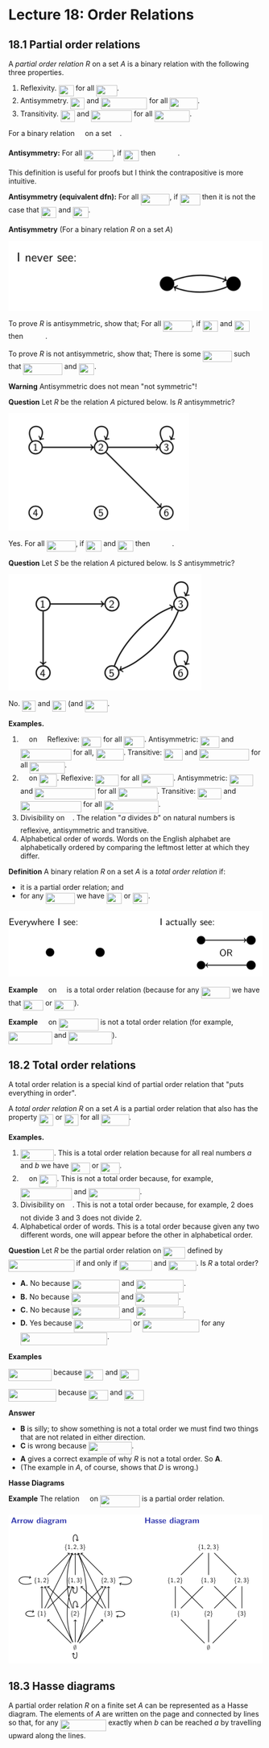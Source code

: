 # Lecture 18: Order Relations

## 18.1 Partial order relations

A _partial order relation R_ on a set _A_ is a binary relation with the
following three properties.

1. Reflexivity. <img src="/lectures/tex/7ce734238de3a1df28eef503cc25155c.svg?invert_in_darkmode&sanitize=true" align=middle width=29.98677824999999pt height=22.465723500000017pt/> for all <img src="/lectures/tex/093389674502221e9d1394082bbabd6f.svg?invert_in_darkmode&sanitize=true" align=middle width=41.10908999999999pt height=22.465723500000017pt/>.
2. Antisymmetry. <img src="/lectures/tex/b3b3425b4ba9f5f69882ea9d0c802c3f.svg?invert_in_darkmode&sanitize=true" align=middle width=28.35242024999999pt height=22.831056599999986pt/> and <img src="/lectures/tex/462ad26b0a66af148b8baa93bef3d285.svg?invert_in_darkmode&sanitize=true" align=middle width=91.58460299999999pt height=22.831056599999986pt/> for all <img src="/lectures/tex/b62c2586b691b315f9b440ae4358ed02.svg?invert_in_darkmode&sanitize=true" align=middle width=55.46977094999998pt height=22.831056599999986pt/>.
3. Transitivity. <img src="/lectures/tex/b3b3425b4ba9f5f69882ea9d0c802c3f.svg?invert_in_darkmode&sanitize=true" align=middle width=28.35242024999999pt height=22.831056599999986pt/> and <img src="/lectures/tex/58b4ec2477394924e2151ae5a91db8c7.svg?invert_in_darkmode&sanitize=true" align=middle width=80.75909984999998pt height=22.831056599999986pt/> for all <img src="/lectures/tex/5d22b101a8e05a8b7a3f72eff1d3e90a.svg?invert_in_darkmode&sanitize=true" align=middle width=69.88945754999999pt height=22.831056599999986pt/>.

For a binary relation <img src="/lectures/tex/1e438235ef9ec72fc51ac5025516017c.svg?invert_in_darkmode&sanitize=true" align=middle width=12.60847334999999pt height=22.465723500000017pt/> on a set <img src="/lectures/tex/53d147e7f3fe6e47ee05b88b166bd3f6.svg?invert_in_darkmode&sanitize=true" align=middle width=12.32879834999999pt height=22.465723500000017pt/>.

**Antisymmetry:** For all <img src="/lectures/tex/9311deac98c2602d33194f450b01649b.svg?invert_in_darkmode&sanitize=true" align=middle width=57.77001449999998pt height=22.465723500000017pt/>, if <img src="/lectures/tex/53712d99bae21b47e7c2bb25e64c6f5a.svg?invert_in_darkmode&sanitize=true" align=middle width=30.65266379999999pt height=22.465723500000017pt/> then <img src="/lectures/tex/b1185cf9f05b29c99b55c0cde01294f5.svg?invert_in_darkmode&sanitize=true" align=middle width=39.96184334999999pt height=14.15524440000002pt/>.

This definition is useful for proofs but I think the contrapositive is more
intuitive.

**Antisymmetry (equivalent dfn):** For all <img src="/lectures/tex/9311deac98c2602d33194f450b01649b.svg?invert_in_darkmode&sanitize=true" align=middle width=57.77001449999998pt height=22.465723500000017pt/>, if <img src="/lectures/tex/fefeb2f61cc8685177b0a576d3e3cb95.svg?invert_in_darkmode&sanitize=true" align=middle width=39.96184334999999pt height=22.831056599999986pt/> then it
is not the case that <img src="/lectures/tex/cd545545658252896318babb6260cb4a.svg?invert_in_darkmode&sanitize=true" align=middle width=30.65268359999999pt height=22.465723500000017pt/> and <img src="/lectures/tex/53712d99bae21b47e7c2bb25e64c6f5a.svg?invert_in_darkmode&sanitize=true" align=middle width=30.65266379999999pt height=22.465723500000017pt/>.

**Antisymmetry** (For a binary relation _R_ on a set _A_)

![](images/L18-P5.png)

To prove _R_ is antisymmetric, show that; For all <img src="/lectures/tex/9311deac98c2602d33194f450b01649b.svg?invert_in_darkmode&sanitize=true" align=middle width=57.77001449999998pt height=22.465723500000017pt/>, if <img src="/lectures/tex/cd545545658252896318babb6260cb4a.svg?invert_in_darkmode&sanitize=true" align=middle width=30.65268359999999pt height=22.465723500000017pt/> and
<img src="/lectures/tex/53712d99bae21b47e7c2bb25e64c6f5a.svg?invert_in_darkmode&sanitize=true" align=middle width=30.65266379999999pt height=22.465723500000017pt/> then <img src="/lectures/tex/b1185cf9f05b29c99b55c0cde01294f5.svg?invert_in_darkmode&sanitize=true" align=middle width=39.96184334999999pt height=14.15524440000002pt/>.

To prove _R_ is not antisymmetric, show that; There is some <img src="/lectures/tex/9311deac98c2602d33194f450b01649b.svg?invert_in_darkmode&sanitize=true" align=middle width=57.77001449999998pt height=22.465723500000017pt/> such
that <img src="/lectures/tex/9cbb1b17ffb8fb4bdca2437258ddf640.svg?invert_in_darkmode&sanitize=true" align=middle width=77.92039199999998pt height=22.831056599999986pt/> and <img src="/lectures/tex/53712d99bae21b47e7c2bb25e64c6f5a.svg?invert_in_darkmode&sanitize=true" align=middle width=30.65266379999999pt height=22.465723500000017pt/>.

**Warning** Antisymmetric does not mean "not symmetric"!

**Question** Let _R_ be the relation _A_ pictured below. Is _R_ antisymmetric?

![](images/L18-P7-1.png)

Yes. For all <img src="/lectures/tex/9311deac98c2602d33194f450b01649b.svg?invert_in_darkmode&sanitize=true" align=middle width=57.77001449999998pt height=22.465723500000017pt/>, if <img src="/lectures/tex/cd545545658252896318babb6260cb4a.svg?invert_in_darkmode&sanitize=true" align=middle width=30.65268359999999pt height=22.465723500000017pt/> and <img src="/lectures/tex/53712d99bae21b47e7c2bb25e64c6f5a.svg?invert_in_darkmode&sanitize=true" align=middle width=30.65266379999999pt height=22.465723500000017pt/> then <img src="/lectures/tex/b1185cf9f05b29c99b55c0cde01294f5.svg?invert_in_darkmode&sanitize=true" align=middle width=39.96184334999999pt height=14.15524440000002pt/>.

**Question** Let _S_ be the relation _A_ pictured below. Is _S_ antisymmetric?

![](images/L18-P7-2.png)

No. <img src="/lectures/tex/2d04e61cb98f6800037724871672eaaf.svg?invert_in_darkmode&sanitize=true" align=middle width=27.465800999999992pt height=22.465723500000017pt/> and <img src="/lectures/tex/4a29d640a7b86177b2f8fa0f4071af0a.svg?invert_in_darkmode&sanitize=true" align=middle width=27.465800999999992pt height=22.465723500000017pt/> (and <img src="/lectures/tex/ad1e0669a5d35368751260719af7dbff.svg?invert_in_darkmode&sanitize=true" align=middle width=44.748765599999984pt height=24.65753399999998pt/>.

**Examples.**

1. <img src="/lectures/tex/c85a67d18322c7784f40a29a9fd19c86.svg?invert_in_darkmode&sanitize=true" align=middle width=12.785434199999989pt height=20.908638300000003pt/> on <img src="/lectures/tex/f3e711926cecfed3003f9ae341f3d92b.svg?invert_in_darkmode&sanitize=true" align=middle width=11.87217899999999pt height=22.648391699999998pt/>
  Reflexive: <img src="/lectures/tex/c9f09401fe3eb3d79a8b6d19802264ab.svg?invert_in_darkmode&sanitize=true" align=middle width=39.29593799999999pt height=20.908638300000003pt/> for all <img src="/lectures/tex/3fdcf825afb8e2bee68b6e9fa814c29a.svg?invert_in_darkmode&sanitize=true" align=middle width=40.65247064999999pt height=22.648391699999998pt/>.
  Antisymmetric: <img src="/lectures/tex/ba7b0048fb01eb2791ba2ac6d678eade.svg?invert_in_darkmode&sanitize=true" align=middle width=37.66158164999999pt height=22.831056599999986pt/> and <img src="/lectures/tex/9647a82caadc981595d330fb91385e86.svg?invert_in_darkmode&sanitize=true" align=middle width=100.89376275pt height=22.831056599999986pt/> for all, <img src="/lectures/tex/a7339e6d81b4a0fcd2e53025c2eea2e5.svg?invert_in_darkmode&sanitize=true" align=middle width=55.013151599999986pt height=22.831056599999986pt/>.
  Transitive: <img src="/lectures/tex/ba7b0048fb01eb2791ba2ac6d678eade.svg?invert_in_darkmode&sanitize=true" align=middle width=37.66158164999999pt height=22.831056599999986pt/> and <img src="/lectures/tex/ecb43070eb29ed1df702ca095a1cadbb.svg?invert_in_darkmode&sanitize=true" align=middle width=99.37742099999997pt height=22.831056599999986pt/> for all <img src="/lectures/tex/c082e7a027ffb0e0e7ce6306c59de452.svg?invert_in_darkmode&sanitize=true" align=middle width=69.43283819999999pt height=22.831056599999986pt/>.
2. <img src="/lectures/tex/2e0145a5b0e7374cba1158796ba774c0.svg?invert_in_darkmode&sanitize=true" align=middle width=12.785434199999989pt height=20.908638300000003pt/> on <img src="/lectures/tex/20c9d513a800b81d0cff408acaf23139.svg?invert_in_darkmode&sanitize=true" align=middle width=35.11995794999999pt height=24.65753399999998pt/>.
  Reflexive: <img src="/lectures/tex/2696e0a27aac15c721a172604f213ccc.svg?invert_in_darkmode&sanitize=true" align=middle width=46.575228149999994pt height=22.465723500000017pt/> for all <img src="/lectures/tex/e8578091b2399f04bec68fe254b4c1c4.svg?invert_in_darkmode&sanitize=true" align=middle width=63.90024959999998pt height=24.65753399999998pt/>.
  Antisymmetric: <img src="/lectures/tex/3c8b983d929a7dc3bcb427bbf20e86d6.svg?invert_in_darkmode&sanitize=true" align=middle width=47.539839599999986pt height=22.465723500000017pt/> and <img src="/lectures/tex/65f60b9e9d35b23b4dfe86c8dc5a9421.svg?invert_in_darkmode&sanitize=true" align=middle width=120.65027204999998pt height=22.465723500000017pt/> for all
  <img src="/lectures/tex/43817159ba5b94273c3eeceb0dc0c324.svg?invert_in_darkmode&sanitize=true" align=middle width=77.67683549999998pt height=24.65753399999998pt/>.
  Transitive: <img src="/lectures/tex/3c8b983d929a7dc3bcb427bbf20e86d6.svg?invert_in_darkmode&sanitize=true" align=middle width=47.539839599999986pt height=22.465723500000017pt/> and <img src="/lectures/tex/dc49ca2084cfb10a10c083e60d3030a8.svg?invert_in_darkmode&sanitize=true" align=middle width=120.87734504999999pt height=22.465723500000017pt/> for
  all <img src="/lectures/tex/7719a7890072057ed4ff861de545af9b.svg?invert_in_darkmode&sanitize=true" align=middle width=108.36970154999999pt height=24.65753399999998pt/>.
3. Divisibility on <img src="/lectures/tex/4fd661cfefdf4318d1aa35fb483796b2.svg?invert_in_darkmode&sanitize=true" align=middle width=11.87217899999999pt height=22.648391699999998pt/>.
  The relation "_a_ divides _b_" on natural numbers is reflexive, antisymmetric
  and transitive.
4. Alphabetical order of words.
  Words on the English alphabet are alphabetically ordered by comparing the
  leftmost letter at which they differ.

**Definition** A binary relation _R_ on a set _A_ is a _total order relation_
if:

- it is a partial order relation; and
- for any <img src="/lectures/tex/9311deac98c2602d33194f450b01649b.svg?invert_in_darkmode&sanitize=true" align=middle width=57.77001449999998pt height=22.465723500000017pt/> we have <img src="/lectures/tex/cd545545658252896318babb6260cb4a.svg?invert_in_darkmode&sanitize=true" align=middle width=30.65268359999999pt height=22.465723500000017pt/> or <img src="/lectures/tex/53712d99bae21b47e7c2bb25e64c6f5a.svg?invert_in_darkmode&sanitize=true" align=middle width=30.65266379999999pt height=22.465723500000017pt/>.

![](images/L18-P9.png)

**Example** <img src="/lectures/tex/c85a67d18322c7784f40a29a9fd19c86.svg?invert_in_darkmode&sanitize=true" align=middle width=12.785434199999989pt height=20.908638300000003pt/> on <img src="/lectures/tex/f3e711926cecfed3003f9ae341f3d92b.svg?invert_in_darkmode&sanitize=true" align=middle width=11.87217899999999pt height=22.648391699999998pt/> is a total order relation (because for any
<img src="/lectures/tex/5de81020d9195d45c724e07c5f78636a.svg?invert_in_darkmode&sanitize=true" align=middle width=57.313395149999984pt height=22.648391699999998pt/> we have that <img src="/lectures/tex/cdfb20e63b6a1d9e6315da9104a271e9.svg?invert_in_darkmode&sanitize=true" align=middle width=39.96184334999999pt height=20.908638300000003pt/> or <img src="/lectures/tex/ae34727a0b1c0584abd914efe4294a26.svg?invert_in_darkmode&sanitize=true" align=middle width=39.96182519999999pt height=20.908638300000003pt/>).

**Example** <img src="/lectures/tex/2e0145a5b0e7374cba1158796ba774c0.svg?invert_in_darkmode&sanitize=true" align=middle width=12.785434199999989pt height=20.908638300000003pt/> on <img src="/lectures/tex/4b7a9696f7ae0fe4556882e908fe1e20.svg?invert_in_darkmode&sanitize=true" align=middle width=78.95559209999999pt height=24.65753399999998pt/> is not a total order relation (for
example, <img src="/lectures/tex/a3f06086efb289f29dbb02b66f700af3.svg?invert_in_darkmode&sanitize=true" align=middle width=86.7579801pt height=24.65753399999998pt/> and <img src="/lectures/tex/d461b96d777f12ca8f1c2a9343815960.svg?invert_in_darkmode&sanitize=true" align=middle width=86.7579801pt height=24.65753399999998pt/>).

## 18.2 Total order relations

A total order relation is a special kind of partial order relation that "puts
everything in order".

A _total order relation R_ on a set _A_ is a partial order relation that also
has the property <img src="/lectures/tex/b3b3425b4ba9f5f69882ea9d0c802c3f.svg?invert_in_darkmode&sanitize=true" align=middle width=28.35242024999999pt height=22.831056599999986pt/> or <img src="/lectures/tex/2549cc2462a00bf6823b401cd651d088.svg?invert_in_darkmode&sanitize=true" align=middle width=28.35242024999999pt height=22.831056599999986pt/> for all <img src="/lectures/tex/b62c2586b691b315f9b440ae4358ed02.svg?invert_in_darkmode&sanitize=true" align=middle width=55.46977094999998pt height=22.831056599999986pt/>.

**Examples.**

1. <img src="/lectures/tex/1af17265e819031033c1ab7d26c362d8.svg?invert_in_darkmode&sanitize=true" align=middle width=66.66669734999999pt height=22.831056599999986pt/>.
  This is a total order relation because for all real numbers _a_ and _b_ we
  have <img src="/lectures/tex/ba7b0048fb01eb2791ba2ac6d678eade.svg?invert_in_darkmode&sanitize=true" align=middle width=37.66158164999999pt height=22.831056599999986pt/> or <img src="/lectures/tex/307059ed570a9ed96829de9a48229299.svg?invert_in_darkmode&sanitize=true" align=middle width=37.66158164999999pt height=22.831056599999986pt/>.
2. <img src="/lectures/tex/2e0145a5b0e7374cba1158796ba774c0.svg?invert_in_darkmode&sanitize=true" align=middle width=12.785434199999989pt height=20.908638300000003pt/> on <img src="/lectures/tex/20c9d513a800b81d0cff408acaf23139.svg?invert_in_darkmode&sanitize=true" align=middle width=35.11995794999999pt height=24.65753399999998pt/>.
  This is not a total order because, for example, <img src="/lectures/tex/656b2ff0ea36487397cb387d66f178e6.svg?invert_in_darkmode&sanitize=true" align=middle width=102.28307264999998pt height=24.65753399999998pt/> and <img src="/lectures/tex/2e9fd10f1fce4a3a386b069064ec56f1.svg?invert_in_darkmode&sanitize=true" align=middle width=102.28307264999998pt height=24.65753399999998pt/>.
3. Divisibility on <img src="/lectures/tex/4fd661cfefdf4318d1aa35fb483796b2.svg?invert_in_darkmode&sanitize=true" align=middle width=11.87217899999999pt height=22.648391699999998pt/>.
  This is not a total order because, for example, 2 does not divide 3 and 3 does
  not divide 2.
4. Alphabetical order of words.
  This is a total order because given any two different words, one will appear
  before the other in alphabetical order.

**Question** Let _R_ be the partial order relation on <img src="/lectures/tex/ce776e8922ac6742f6d9f65ee7a0260c.svg?invert_in_darkmode&sanitize=true" align=middle width=43.835549999999984pt height=22.648391699999998pt/> defined by <img src="/lectures/tex/832c187a4f3bbd99e80d92ed1b04d93e.svg?invert_in_darkmode&sanitize=true" align=middle width=130.88889659999998pt height=24.65753399999998pt/> if and only if <img src="/lectures/tex/203dae99c9f8bbc1283106b2242316ac.svg?invert_in_darkmode&sanitize=true" align=middle width=64.7108385pt height=20.908638300000003pt/> and
<img src="/lectures/tex/5584a2562bacc09118d1d6bde7cc40c0.svg?invert_in_darkmode&sanitize=true" align=middle width=55.57839044999998pt height=20.908638300000003pt/>. Is _R_ a total order?

- **A.** No because <img src="/lectures/tex/7c731eac831b1fb3a22ba08d982a20da.svg?invert_in_darkmode&sanitize=true" align=middle width=94.80013784999998pt height=24.65753399999998pt/> and <img src="/lectures/tex/f6ea2757be4a8bce333642eb8e0de94f.svg?invert_in_darkmode&sanitize=true" align=middle width=94.80013784999998pt height=24.65753399999998pt/>.
- **B.** No because <img src="/lectures/tex/bb0f3f38b9a476f7c937dd156a209511.svg?invert_in_darkmode&sanitize=true" align=middle width=94.80013784999998pt height=24.65753399999998pt/> and <img src="/lectures/tex/fe15967adb9fcfb4784efcacd728944e.svg?invert_in_darkmode&sanitize=true" align=middle width=85.66794059999998pt height=24.65753399999998pt/>.
- **C.** No because <img src="/lectures/tex/7f16a0402b134fc0ba241f72719f8d82.svg?invert_in_darkmode&sanitize=true" align=middle width=94.80013784999998pt height=24.65753399999998pt/> and <img src="/lectures/tex/915832aafbdec321bdefdbc6bff1d295.svg?invert_in_darkmode&sanitize=true" align=middle width=94.80013784999998pt height=24.65753399999998pt/>.
- **D.** Yes because <img src="/lectures/tex/2a74896720f309787db4c308e753abed.svg?invert_in_darkmode&sanitize=true" align=middle width=113.77684395pt height=24.65753399999998pt/> or <img src="/lectures/tex/e3899bebf24d105e0957e53a22abffe8.svg?invert_in_darkmode&sanitize=true" align=middle width=113.77684395pt height=24.65753399999998pt/> for any
  <img src="/lectures/tex/e5c2987d6d406df116aae29f19e1cd12.svg?invert_in_darkmode&sanitize=true" align=middle width=172.40094464999996pt height=24.65753399999998pt/>.

**Examples**

<img src="/lectures/tex/58e81488776ea7e44c61499ada55873b.svg?invert_in_darkmode&sanitize=true" align=middle width=85.66794059999998pt height=24.65753399999998pt/> because <img src="/lectures/tex/a6e179dc0b6448a498b7af9b7618c08d.svg?invert_in_darkmode&sanitize=true" align=middle width=38.35605014999999pt height=21.18721440000001pt/> and <img src="/lectures/tex/1891f217e800522594f54d181731aa2f.svg?invert_in_darkmode&sanitize=true" align=middle width=38.35605014999999pt height=21.18721440000001pt/>

<img src="/lectures/tex/68c23e6e43af698124188f2812a3bace.svg?invert_in_darkmode&sanitize=true" align=middle width=94.80013784999998pt height=24.65753399999998pt/> because <img src="/lectures/tex/a6e179dc0b6448a498b7af9b7618c08d.svg?invert_in_darkmode&sanitize=true" align=middle width=38.35605014999999pt height=21.18721440000001pt/> and <img src="/lectures/tex/b83e51643a30df7e8e04416f833e6515.svg?invert_in_darkmode&sanitize=true" align=middle width=38.35605014999999pt height=21.18721440000001pt/>

**Answer**

- **B** is silly; to show something is not a total order we must find two things
  that are not related in either direction.
- **C** is wrong because <img src="/lectures/tex/2d293a9dc449f7c20beeaeac081ed697.svg?invert_in_darkmode&sanitize=true" align=middle width=85.66794059999998pt height=24.65753399999998pt/>.
- **A** gives a correct example of why _R_ is not a total order. So **A**.
- (The example in _A_, of course, shows that _D_ is wrong.)

**Hasse Diagrams**

**Example** The relation <img src="/lectures/tex/2e0145a5b0e7374cba1158796ba774c0.svg?invert_in_darkmode&sanitize=true" align=middle width=12.785434199999989pt height=20.908638300000003pt/> on <img src="/lectures/tex/4b7a9696f7ae0fe4556882e908fe1e20.svg?invert_in_darkmode&sanitize=true" align=middle width=78.95559209999999pt height=24.65753399999998pt/> is a partial order
relation.

![](images/L18-P12.png)

## 18.3 Hasse diagrams

A partial order relation _R_ on a finite set _A_ can be represented as a Hasse
diagram. The elements of _A_ are written on the page and connected by lines so
that, for any <img src="/lectures/tex/777184b48e887e904672a8e6f1912fd0.svg?invert_in_darkmode&sanitize=true" align=middle width=91.12807439999999pt height=22.831056599999986pt/> exactly when _b_ can be reached _a_ by travelling
upward along the lines.
